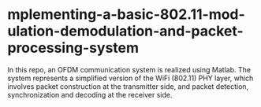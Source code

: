 # mplementing-a-basic-802.11-mod-ulation-demodulation-and-packet-processing-system
In this repo, an  OFDM communication system is realized using Matlab. The system represents a simplified version of the WiFi (802.11) PHY layer, which involves packet construction at the transmitter side, and packet detection, synchronization and decoding at the receiver side. 
